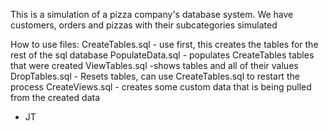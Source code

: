 This is a simulation of a pizza company's database system. We have customers, orders and pizzas with their subcategories simulated

How to use files:
CreateTables.sql - use first, this creates the tables for the rest of the sql database
PopulateData.sql - populates CreateTables tables that were created
ViewTables.sql -shows tables and all of their values
DropTables.sql - Resets tables, can use CreateTables.sql to restart the process
CreateViews.sql - creates some custom data that is being pulled from the created data

- JT
